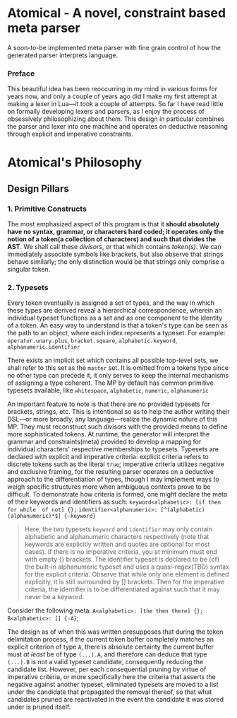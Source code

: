 # Atomical - A novel, constraint based meta parser
A soon-to-be implemented meta parser with fine grain control of how the generated parser interprets language.

### Preface
This beautiful idea has been reoccurring in my mind in various forms for years now, and only a couple of years ago did I make my first attempt at making a lexer in Lua—it took a couple of attempts. So far I have read little on formally developing lexers and parsers, as I enjoy the process of obsessively philosophizing about them. This design in particular combines the parser and lexer into one machine and operates on deductive reasoning through explicit and imperative constraints.

# Atomical's Philosophy
## Design Pillars
### 1. Primitive Constructs 
The most emphasized aspect of this program is that it **should absolutely have no syntax, grammar, or characters hard coded; it operates only the notion of a token(a collection of characters) and such that divides the AST**. We shall call these *divisors*, or that which contains *token(s)*. We can immediately associate symbols like brackets, but also observe that strings behave similarly; the only distinction would be that strings only comprise a singular token.  
### 2. Typesets
Every token eventually is assigned a set of types, and the way in which these types are derived reveal a hierarchical correspondence, wherein an individual typeset functions as a set and as one component to the identity of a token. An easy way to understand is that a token's type can be seen as the path to an object, where each index represents a typeset. For example:
`operator.unary.plus`, `bracket.square`, `alphabetic.keyword`, `alphanumeric.identifier`

There exists an implicit set which contains all possible top-level sets, we shall refer to this set as the `master` set. It is omitted from a tokens type since no other type can precede it, it only serves to keep the internal mechanisms of assigning a type coherent. The MP by default has common primitive typesets available, like
`whitespace`, `alphabetic`, `numeric`, `alphanumeric`

An important feature to note is that there are no provided typesets for brackets, strings, etc. This is intentional so  as to help the author writing their DSL—or more broadly, any language—realize the dynamic nature of this MP. They must reconstruct such *divisors* with the provided means to define more sophisticated tokens. At runtime, the generator will interpret the grammar and constraints(meta) provided to develop a mapping for individual characters' respective memberships to typesets. Typesets are declared with explicit and imperative criteria: explicit criteria refers to discrete tokens such as the literal `true`; imperative criteria utilizes negative and exclusive framing, for the resulting parser operates on a deductive approach to the differentiation of types, though I may implement ways to weigh specific structures more when ambiguous contexts prove to be difficult. To demonstrate how criteria is formed, one might declare the meta of their keywords and identifiers as such:
`keyword<alphabetic>: [if then for while  of not] {};`
`identifier<alphanumeric>: [^(alphabetic)(alphanumeric)*$] {-keyword}`

>Here, the two typesets `keyword` and `identifier` may only contain alphabetic and alphanumeric characters respectively (note that keywords are explicitly written and quotes are optional for most cases). If there is no imperative criteria, you at minimum must end with empty {} brackets. The identifier typeset is declared to be (of) the built-in alphanumeric typeset and uses a quasi-regex(TBD) syntax for the explicit criteria. Observe that while only one element is defined explicitly, it is still surrounded by [] brackets. Then for the imperative criteria, the identifier is to be differentiated against such that it may never be a keyword. 

Consider the following meta:
`A<alphabetic>: [the then there] {};`
`B<alphabetic>: [] {-A}`;

The design as of when this was written presupposes that during the token delimitation process, if the current token buffer completely matches an explicit criterion of type `A`, there is absolute certainty the current buffer must *at least* be of type `(...).A`, and therefore can deduce that type `(...).B` is not a valid typeset candidate, consequently reducing the candidate list. However, per each consequential pruning by virtue of imperative criteria, or more specifically here the criteria that asserts the negative against another typeset, eliminated typesets are moved to a list under the candidate that propagated the removal thereof, so that what candidates pruned are reactivated in the event the candidate it was stored under is pruned itself. 
